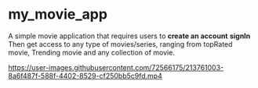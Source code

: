 # my_movie_app
A simple movie application that requires users to
<b>create an account</b>
<b>signIn</b>
Then get access to any type of movies/series, ranging from topRated movie, Trending movie and any collection of movie.


https://user-images.githubusercontent.com/72566175/213761003-8a6f487f-588f-4402-8529-cf250bb5c9fd.mp4

